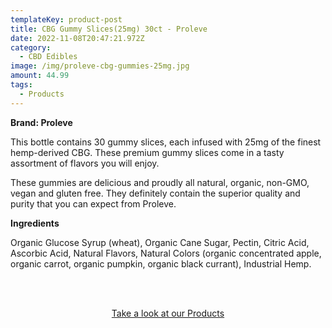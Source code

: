 ```yaml
---
templateKey: product-post
title: CBG Gummy Slices(25mg) 30ct - Proleve
date: 2022-11-08T20:47:21.972Z
category:
  - CBD Edibles
image: /img/proleve-cbg-gummies-25mg.jpg
amount: 44.99
tags:
  - Products
---
```

 **Brand: Proleve**

This bottle contains 30 gummy slices, each infused with 25mg of the finest hemp-derived CBG. These premium gummy slices come in a tasty assortment of flavors you will enjoy. 

These  gummies are delicious and proudly all natural, organic, non-GMO, vegan and gluten free.  They definitely contain the superior quality and purity that you can expect from Proleve.

**Ingredients**

Organic Glucose Syrup (wheat), Organic Cane Sugar, Pectin, Citric Acid, Ascorbic Acid, Natural Flavors, Natural Colors (organic concentrated apple, organic carrot, organic pumpkin, organic black currant), Industrial Hemp.

<br><br>

<Center><a class="link-view-more-products" target="_blank" href="https://capitalamericanshaman.com/products">Take a look at our Products</a></Center>